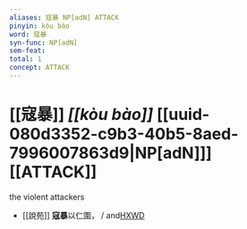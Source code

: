 ```yaml
---
aliases: 寇暴 NP[adN] ATTACK
pinyin: kòu bào
word: 寇暴
syn-func: NP[adN]
sem-feat: 
total: 1
concept: ATTACK 
---
```

# [[寇暴]] *[[kòu bào]]*  [[uuid-080d3352-c9b3-40b5-8aed-7996007863d9|NP[adN]]] [[ATTACK]]
the violent attackers
 - [[說苑]] **寇暴**以仁圍，
                     / and[HXWD](https://hxwd.org/textview.html?location=CH1a0907_CHANT_005-26a.17)